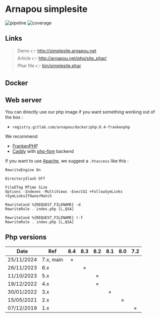 Arnapou simplesite
====================

![pipeline](https://gitlab.com/arnapou/project/simplesite/badges/main/pipeline.svg)
![coverage](https://gitlab.com/arnapou/project/simplesite/badges/main/coverage.svg)


Links
--------------------

> Demo 👉️ http://simplesite.arnapou.net <br>
> Article 👉️ http://arnapou.net/php/site_phar/ <br>
> Phar file 👉️ [bin/simplesite.phar](bin/simplesite.phar)


Docker
--------------------

Web server
--------------------

You can directly use our php image if you want something working out of the box :
- `registry.gitlab.com/arnapou/docker/php:8.4-frankenphp`

We recommend 
- [FrankenPHP](https://frankenphp.dev/)
- [Caddy](https://caddyserver.com/) with [php-fpm](https://hub.docker.com/_/php/tags?name=fpm) backend

If you want to use [Apache](https://hub.docker.com/_/php/tags?name=apache), we suggest a `.htaccess` like this :

```apacheconf
RewriteEngine On

DirectorySlash Off

FileETag MTime Size
Options -Indexes -MultiViews -ExecCGI +FollowSymLinks +SymLinksIfOwnerMatch

RewriteCond %{REQUEST_FILENAME} -d
RewriteRule . index.php [L,QSA]

RewriteCond %{REQUEST_FILENAME} !-f
RewriteRule . index.php [L,QSA]
```


Php versions
--------------------

| Date       | Ref       | 8.4 | 8.3 | 8.2 | 8.1 | 8.0 | 7.2 |
|------------|-----------|:---:|:---:|:---:|:---:|:---:|:---:|
| 25/11/2024 | 7.x, main |  ×  |     |     |     |     |     |
| 26/11/2023 | 6.x       |     |  ×  |     |     |     |     |
| 11/10/2023 | 5.x       |     |     |  ×  |     |     |     |
| 19/12/2022 | 4.x       |     |     |  ×  |     |     |     |
| 30/01/2022 | 3.x       |     |     |     |  ×  |     |     |
| 15/05/2021 | 2.x       |     |     |     |     |  ×  |     |
| 07/12/2019 | 1.x       |     |     |     |     |     |  ×  |
